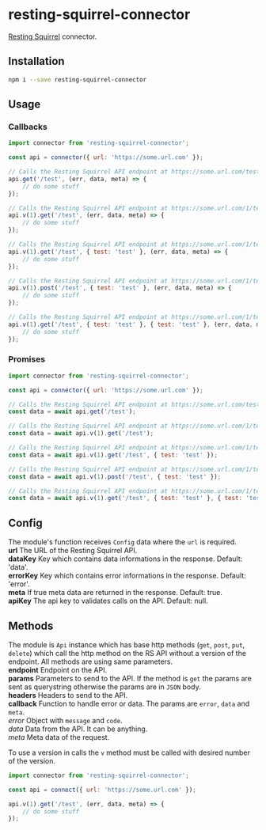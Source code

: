 # resting-squirrel-connector
[Resting Squirrel](https://www.npmjs.com/package/resting-squirrel) connector.

## Installation
```bash
npm i --save resting-squirrel-connector
```

## Usage
### Callbacks
```javascript
import connector from 'resting-squirrel-connector';

const api = connector({ url: 'https://some.url.com' });

// Calls the Resting Squirrel API endpoint at https://some.url.com/test without any parameters or headers
api.get('/test', (err, data, meta) => {
    // do some stuff
});

// Calls the Resting Squirrel API endpoint at https://some.url.com/1/test without any parameters or headers
api.v(1).get('/test', (err, data, meta) => {
    // do some stuff
});

// Calls the Resting Squirrel API endpoint at https://some.url.com/1/test?test=test without headers
api.v(1).get('/test', { test: 'test' }, (err, data, meta) => {
    // do some stuff
});

// Calls the Resting Squirrel API endpoint at https://some.url.com/1/test with POST body {"test":"test"} without headers
api.v(1).post('/test', { test: 'test' }, (err, data, meta) => {
    // do some stuff
});

// Calls the Resting Squirrel API endpoint at https://some.url.com/1/test?test=test with headers test: 'test'
api.v(1).get('/test', { test: 'test' }, { test: 'test' }, (err, data, meta) => {
    // do some stuff
});
```
### Promises
```javascript
import connector from 'resting-squirrel-connector';

const api = connector({ url: 'https://some.url.com' });

// Calls the Resting Squirrel API endpoint at https://some.url.com/test without any parameters or headers
const data = await api.get('/test');

// Calls the Resting Squirrel API endpoint at https://some.url.com/1/test without any parameters or headers
const data = await api.v(1).get('/test');

// Calls the Resting Squirrel API endpoint at https://some.url.com/1/test?test=test without headers
const data = await api.v(1).get('/test', { test: 'test' });

// Calls the Resting Squirrel API endpoint at https://some.url.com/1/test with POST body {"test":"test"} without headers
const data = await api.v(1).post('/test', { test: 'test' });

// Calls the Resting Squirrel API endpoint at https://some.url.com/1/test?test=test with headers test: 'test'
const data = await api.v(1).get('/test', { test: 'test' }, { test: 'test' });
```

## Config
The module's function receives `Config` data where the `url` is required.  
**url** The URL of the Resting Squirrel API.  
**dataKey** Key which contains data informations in the response. Default: 'data'.  
**errorKey** Key which contains error informations in the response. Default: 'error'.  
**meta** If true meta data are returned in the response. Default: true.  
**apiKey** The api key to validates calls on the API. Default: null.  

## Methods
The module is `Api` instance which has base http methods (`get`, `post`, `put`, `delete`) which call the http method on the RS API without a version of the endpoint. All methods are using same parameters.  
**endpoint** Endpoint on the API.  
**params** Parameters to send to the API. If the method is `get` the params are sent as querystring otherwise the params are in `JSON` body.  
**headers** Headers to send to the API.  
**callback** Function to handle error or data. The params are `error`, `data` and `meta`.  
*error* Object with `message` and `code`.  
*data* Data from the API. It can be anything.  
*meta* Meta data of the request.  

To use a version in calls the `v` method must be called with desired number of the version. 
```javascript
import connector from 'resting-squirrel-connector';

const api = connect({ url: 'https://some.url.com' });

api.v(1).get('/test', (err, data, meta) => {
    // do some stuff
});
```